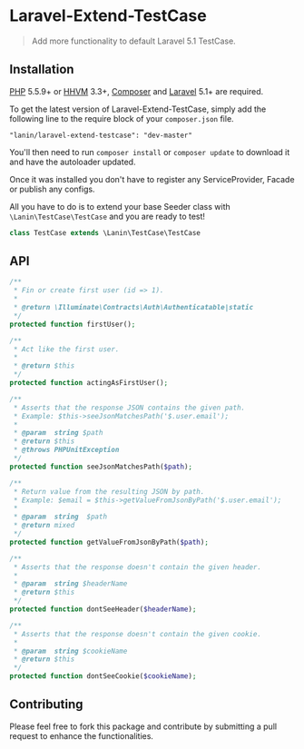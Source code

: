 # Laravel-Extend-TestCase
> Add more functionality to default Laravel 5.1 TestCase. 

## Installation

[PHP](https://php.net) 5.5.9+ or [HHVM](http://hhvm.com) 3.3+, [Composer](https://getcomposer.org) and [Laravel](http://laravel.com) 5.1+ are required.

To get the latest version of Laravel-Extend-TestCase, simply add the following line to the require block of your `composer.json` file.

```
"lanin/laravel-extend-testcase": "dev-master"
```

You'll then need to run `composer install` or `composer update` to download it and have the autoloader updated.

Once it was installed you don't have to register any ServiceProvider, Facade or publish any configs.

All you have to do is to extend your base Seeder class with `\Lanin\TestCase\TestCase` and you are ready to test!

```php
class TestCase extends \Lanin\TestCase\TestCase
```

## API

```php
/**
 * Fin or create first user (id => 1).
 *
 * @return \Illuminate\Contracts\Auth\Authenticatable|static
 */
protected function firstUser();

/**
 * Act like the first user.
 *
 * @return $this
 */
protected function actingAsFirstUser();

/**
 * Asserts that the response JSON contains the given path.
 * Example: $this->seeJsonMatchesPath('$.user.email');
 *
 * @param  string $path
 * @return $this
 * @throws PHPUnitException
 */
protected function seeJsonMatchesPath($path);

/**
 * Return value from the resulting JSON by path.
 * Example: $email = $this->getValueFromJsonByPath('$.user.email');
 *
 * @param  string  $path
 * @return mixed
 */
protected function getValueFromJsonByPath($path);

/**
 * Asserts that the response doesn't contain the given header.
 *
 * @param  string $headerName
 * @return $this
 */
protected function dontSeeHeader($headerName);

/**
 * Asserts that the response doesn't contain the given cookie.
 *
 * @param  string $cookieName
 * @return $this
 */
protected function dontSeeCookie($cookieName);
```

## Contributing

Please feel free to fork this package and contribute by submitting a pull request to enhance the functionalities.
